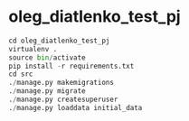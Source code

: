 # oleg_diatlenko_test_pj


```python
cd oleg_diatlenko_test_pj
virtualenv .
source bin/activate
pip install -r requirements.txt
cd src
./manage.py makemigrations
./manage.py migrate
./manage.py createsuperuser
./manage.py loaddata initial_data
```
